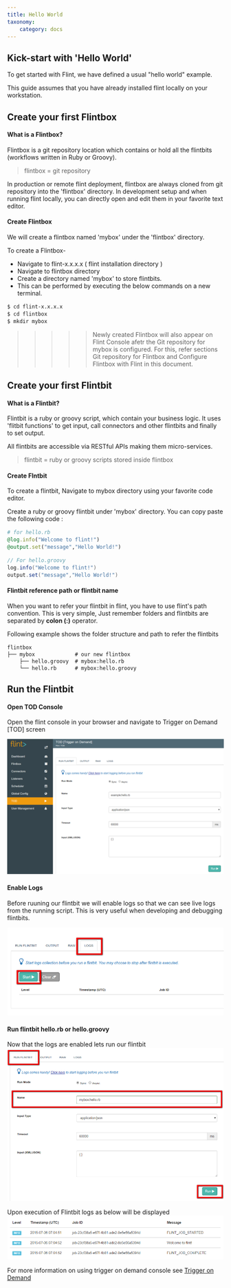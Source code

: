 ```yaml
---
title: Hello World
taxonomy:
    category: docs
---
```


## Kick-start with 'Hello World'

To get started with Flint, we have defined a usual "hello world" example.

This guide assumes that you have already installed flint locally on your workstation.


## Create your first Flintbox

#### What is a Flintbox?

Flintbox is a git repository location which contains or hold all the flintbits (workflows written in Ruby or Groovy).

> flintbox = git repository

In production or remote flint deployment, flintbox are always cloned from git repository into the 'flintbox' directory. In development setup and when running flint locally, you can directly open and edit them in your favorite text editor.

#### Create Flintbox

We will create a flintbox named 'mybox' under the 'flintbox' directory.

To create a Flintbox-
* Navigate to flint-x.x.x.x ( flint installation directory )
* Navigate to flintbox directory
* Create a directory named 'mybox' to store flintbits.
* This can be performed by executing the below commands on a new terminal.

``` bash
$ cd flint-x.x.x.x
$ cd flintbox
$ mkdir mybox
```

>>>>> Newly created Flintbox will also appear on Flint Console afetr the Git repository for mybox is configured. For this, refer sections Git repository for Flintbox and Configure Flintbox with Flint in this document.

## Create your first Flintbit

#### What is a Flintbit?

Flintbit is a ruby or groovy script, which contain your business logic. It uses 'flitbit functions' to get input, call connectors and other flintbits and finally to set output.

All flintbits are accessible via RESTful APIs making them micro-services.

> flintbit = ruby or groovy scripts stored inside flintbox

#### Create Flntbit

To create a flintbit, Navigate to mybox directory using your favorite code editor.

Create a ruby or groovy flintbit under 'mybox' directory. You can copy paste the following code :

``` ruby
# for hello.rb
@log.info("Welcome to flint!")
@output.set("message","Hello World!")
```
``` java
// For hello.groovy
log.info("Welcome to flint!")
output.set("message","Hello World!")
```

#### Flintbit reference path or flintbit name
When you want to refer your flintbit in flint, you have to use flint's path convention. This is very simple, Just remember folders and flintbits are separated by **colon (:)** operator.

Following example shows the folder structure and path to refer the flintbits
```
flintbox
├── mybox             # our new flintbox
    ├── hello.groovy  # mybox:hello.rb
    └── hello.rb      # mybox:hello.groovy
```

## Run the Flintbit

#### Open TOD Console
Open the flint console in your browser and navigate to Trigger on Demand [TOD] screen

![tod_link](tod_link.png)

#### Enable Logs
Before ruuning our flintbit we will enable logs so that we can see live logs from the running script. This is very useful when developing and debugging flintbits.

![start_logs](start_logs.png)

#### Run flintbit hello.rb or hello.groovy
Now that the logs are enabled lets run our flintbit
![run_flintbit](run_flintbit.png)

Upon execution of Flintbit logs as below will be displayed
![see_logs](hello_logs.png)

For more information on using trigger on demand console see [Trigger on Demand](../../grid_configuration/trigger_on_demand)
